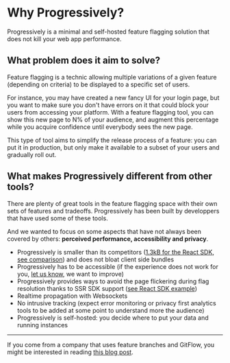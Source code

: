 # Why Progressively?

Progressively is a minimal and self-hosted feature flagging solution that does not kill your web app performance.

## What problem does it aim to solve?

Feature flagging is a technic allowing multiple variations of a given feature (depending on criteria) to be displayed to a specific set of users.

For instance, you may have created a new fancy UI for your login page, but you want to make sure you don't have errors on it that could block your users from accessing your platform. With a feature flagging tool, you can show this new page to N% of your audience, and augment this percentage while you acquire confidence until everybody sees the new page.

This type of tool aims to simplify the release process of a feature: you can put it in production, but only make it available to a subset of your users and gradually roll out.

## What makes Progressively different from other tools?

There are plenty of great tools in the feature flagging space with their own sets of features and tradeoffs. Progressively has been built by developpers that have used some of these tools.

And we wanted to focus on some aspects that have not always been covered by others: **perceived performance, accessibility and privacy**.

- Progressively is smaller than its competitors ([1.3kB for the React SDK](https://bundlephobia.com/package/@progressively/react@0.0.1-alpha.10), [see comparison](https://github.com/progressively-crew/progressively/tree/master/example/bundle-diffs)) and does not bloat client side bundles
- Progressively has to be accessible (if the experience does not work for you, [let us know](https://github.com/progressively-crew/progressively/issues), we want to improve)
- Progressively provides ways to avoid the page flickering during flag resolution thanks to SSR SDK support ([see React SDK example](/guides/react))
- Realtime propagation with Websockets
- No intrusive tracking (expect error monitoring or privacy first analytics tools to be added at some point to understand more the audience)
- Progressively is self-hosted: you decide where to put your data and running instances

---

If you come from a company that uses feature branches and GitFlow, you might be interested in reading [this blog post](https://mfrachet.github.io/why-i-dont-like-gitflow/).
